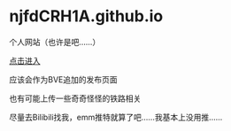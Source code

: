 # njfdCRH1A.github.io
个人网站（也许是吧……）

[点击进入](njfdCRH1A.github.io)

应该会作为BVE追加的发布页面

也有可能上传一些奇奇怪怪的铁路相关

尽量去Bilibili找我，emm推特就算了吧……我基本上没用推……

